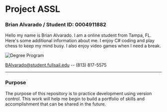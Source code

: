 # Project ASSL
### Brian Alvarado / Student ID: 0004911882 
 Hello my name is Brian Alvarado. I am a online student from Tampa, FL. Here's some additional information about me. I enjoy C# coding and play chess to keep my mind busy. I also enjoy video games when I need a break.


![Degree Program](https://img.shields.io/badge/degree-web%20design%20%26%20development-blue.svg)&nbsp;


BAlvarado@student.fullsail.edu -- (813) 817-5575 


---
### Purpose

The purpose of this repository is to practice development using version control. This work will help me begin to build a portfolio of skills and accomplishment that can be shared in the future. 